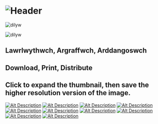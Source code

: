 # ![Header](DilywIcon.png)

![dilyw](HeaderTransWave.png)

![dilyw](dilyw.png)

## Lawrlwythwch, Argraffwch, Arddangoswch
## Download, Print, Distribute

## Click to expand the thumbnail, then save the higher resolution version of the image.

[![Alt Description](NoVoiceMini.jpg)](No-Voice-Bigger-White-Text.jpg) [![Alt Description](BrokenMini.jpg)](MapEng-White-Text.jpg) [![Alt Description](TlodiMini.jpg)](Tlodi-White-Text.jpg) [![Alt Description](GorllMini.jpg)](Gorllewin-Lloegr-White-Text.jpg) [![Alt Description](IndyMini.jpg)](IndyConfident-White-Text.jpg) [![Alt Description](PovertyMini.jpg)](Poverty-White-Text.jpg) [![Alt Description](MapCymMini.jpg)](MapCym-White-Text.jpg) [![Alt Description](DimLlaisMini.jpg)](Dim-Llais-White-Text.jpg) [![Alt Description](WesternMini.jpg)](Western-England-White-Text.jpg) [![Alt Description](OnTrackMini.jpg)](OnTrack-White-Text.jpg)
